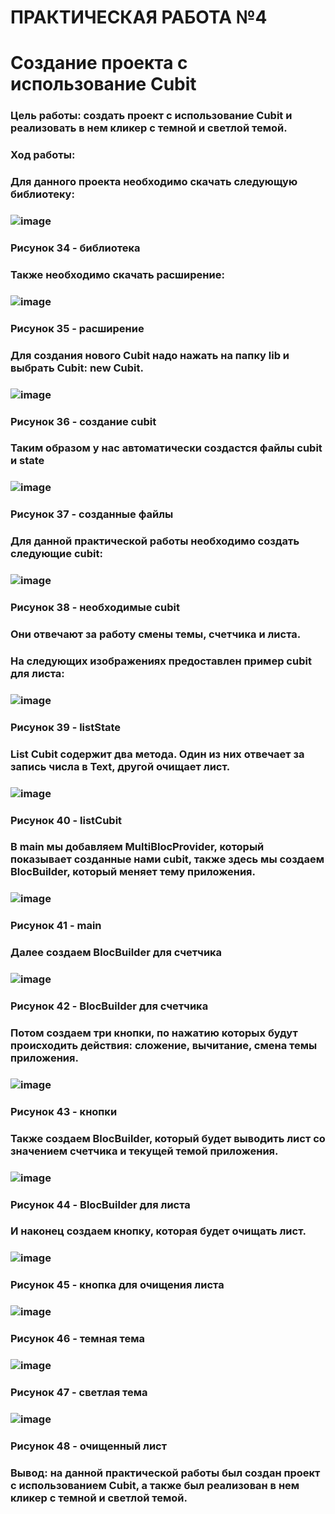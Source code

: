 # ПРАКТИЧЕСКАЯ РАБОТА №4
# Создание проекта с использование Cubit
### Цель работы: создать проект с использование Cubit и реализовать в нем кликер с темной и светлой темой.
### Ход работы:
### Для данного проекта необходимо скачать следующую библиотеку:
###  ![image](https://user-images.githubusercontent.com/80402777/205403676-a932da9a-d2cd-4988-8b3c-e2ff514cca4e.png)
### Рисунок 34 - библиотека
### Также необходимо скачать расширение:
###  ![image](https://user-images.githubusercontent.com/80402777/205403698-a550bf8f-912d-4b02-b1c1-5ccd1c035052.png)
### Рисунок 35 - расширение
### Для создания нового Cubit надо нажать на папку lib и выбрать Cubit: new Cubit.
###  ![image](https://user-images.githubusercontent.com/80402777/205403708-2400da84-7b0e-46d1-bc94-ed1564de59ad.png)
### Рисунок 36 - создание cubit
### Таким образом у нас автоматически создастся файлы cubit и state
###  ![image](https://user-images.githubusercontent.com/80402777/205403722-fc6bf70b-d863-47ff-98ba-f107fe867135.png)
### Рисунок 37 - созданные файлы
### Для данной практической работы необходимо создать следующие cubit:
###  ![image](https://user-images.githubusercontent.com/80402777/205403730-865f8af3-d7b7-4f05-b352-2591e25e9c77.png)
### Рисунок 38 - необходимые cubit
### Они отвечают за работу смены темы, счетчика и листа.
### На следующих изображениях предоставлен пример cubit для листа:
###  ![image](https://user-images.githubusercontent.com/80402777/205403742-21128a4b-06f8-4cad-8ab3-efde4f0bb708.png)
### Рисунок 39 - listState
### List Cubit содержит два метода. Один из них отвечает за запись числа в Text, другой очищает лист. 
###  ![image](https://user-images.githubusercontent.com/80402777/205403758-1413ade0-11d2-4942-9563-a3663251f582.png)
### Рисунок 40 - listCubit
### В main мы добавляем MultiBlocProvider, который показывает созданные нами cubit, также здесь мы создаем BlocBuilder, который меняет тему приложения.
###  ![image](https://user-images.githubusercontent.com/80402777/205403799-0b94dc9b-bea3-461c-9953-2a98aa46a4d0.png)
### Рисунок 41 - main
### Далее создаем BlocBuilder для счетчика
###  ![image](https://user-images.githubusercontent.com/80402777/205403809-b73d7e43-0648-47c0-800e-f92911ac0255.png)
### Рисунок 42 - BlocBuilder для счетчика
### Потом создаем три кнопки, по нажатию которых будут происходить действия: сложение, вычитание, смена темы приложения.
###  ![image](https://user-images.githubusercontent.com/80402777/205403842-84988f59-811d-4598-87e1-0a369afef0dd.png)
### Рисунок 43 - кнопки
### Также создаем BlocBuilder, который будет выводить лист со значением счетчика и текущей темой приложения.
###  ![image](https://user-images.githubusercontent.com/80402777/205403852-aa241a86-8bc2-4ae7-803c-7cd8461c836f.png)
### Рисунок 44 - BlocBuilder для листа
### И наконец создаем кнопку, которая будет очищать лист.
###  ![image](https://user-images.githubusercontent.com/80402777/205403856-35a303fe-ca8c-40ff-b882-7cd8c7991bc0.png)
### Рисунок 45 - кнопка для очищения листа
###  ![image](https://user-images.githubusercontent.com/80402777/205403864-59164219-f1c7-4b50-9c73-ff96bca89a01.png)
### Рисунок 46 - темная тема
###  ![image](https://user-images.githubusercontent.com/80402777/205403872-6b2c3fda-d07b-4655-8b74-8cdfca76053a.png)
### Рисунок 47 - светлая тема
###  ![image](https://user-images.githubusercontent.com/80402777/205403882-8b2823e3-c108-443a-924e-c72540d872c8.png)
### Рисунок 48 - очищенный лист
### Вывод: на данной практической работы был создан проект с использованием Cubit, а также был реализован в нем кликер с темной и светлой темой.

